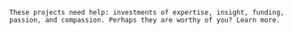 	These projects need help: investments of expertise, insight, funding, passion, and compassion. Perhaps they are worthy of you? Learn more.